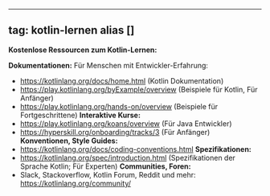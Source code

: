 
---
tag: kotlin-lernen
alias []
---

**Kostenlose Ressourcen zum Kotlin-Lernen:**

**Dokumentationen:**
Für Menschen mit Entwickler-Erfahrung:
- <https://kotlinlang.org/docs/home.html> (Kotlin Dokumentation)
- <https://play.kotlinlang.org/byExample/overview> (Beispiele für Kotlin,  Für Anfänger)
- <https://play.kotlinlang.org/hands-on/overview> (Beispiele für Fortgeschrittene)
**Interaktive Kurse:**
- <https://play.kotlinlang.org/koans/overview> (Für Java Entwickler)
- <https://hyperskill.org/onboarding/tracks/3> (Für Anfänger)
**Konventionen, Style Guides:**
- <https://kotlinlang.org/docs/coding-conventions.html>
**Spezifikationen:**
- <https://kotlinlang.org/spec/introduction.html> (Spezifikationen der Sprache Kotlin; Für Experten)
**Communities, Foren:**
- Slack, Stackoverflow, Kotlin Forum, Reddit und mehr: <https://kotlinlang.org/community/>
